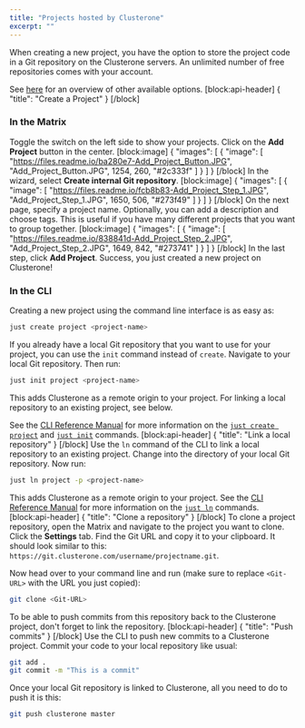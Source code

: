 ```yaml
---
title: "Projects hosted by Clusterone"
excerpt: ""
---
```

When creating a new project, you have the option to store the project code in a Git repository on the Clusterone servers. An unlimited number of free repositories comes with your account.

See [here](doc:code-on-clusterone) for an overview of other available options.
[block:api-header]
{
  "title": "Create a Project"
}
[/block]
### In the Matrix
Toggle the switch on the left side to show your projects. Click on the **Add Project** button in the center. 
[block:image]
{
  "images": [
    {
      "image": [
        "https://files.readme.io/ba280e7-Add_Project_Button.JPG",
        "Add_Project_Button.JPG",
        1254,
        260,
        "#2c333f"
      ]
    }
  ]
}
[/block]
In the wizard, select **Create internal Git repository**. 
[block:image]
{
  "images": [
    {
      "image": [
        "https://files.readme.io/fcb8b83-Add_Project_Step_1.JPG",
        "Add_Project_Step_1.JPG",
        1650,
        506,
        "#273f49"
      ]
    }
  ]
}
[/block]
On the next page, specify a project name. Optionally, you can add a description and choose tags. This is useful if you have many different projects that you want to group together.
[block:image]
{
  "images": [
    {
      "image": [
        "https://files.readme.io/838841d-Add_Project_Step_2.JPG",
        "Add_Project_Step_2.JPG",
        1649,
        842,
        "#273741"
      ]
    }
  ]
}
[/block]
In the last step, click **Add Project**. Success, you just created a new project on Clusterone!

### In the CLI

Creating a new project using the command line interface is as easy as:
``` bash
just create project <project-name>
```

If you already have a local Git repository that you want to use for your project, you can use the `init` command instead of `create`. Navigate to your local Git repository. Then run:
``` bash
just init project <project-name>
```
This adds Clusterone as a remote origin to your project. For linking a local repository to an existing project, see below.

See the [CLI Reference Manual](doc:just-cli-reference-manual) for more information on the [`just create project`](doc:just-create-project) and [`just init`](doc:just-init) commands.
[block:api-header]
{
  "title": "Link a local repository"
}
[/block]
Use the `ln` command of the CLI to link a local repository to an existing project. Change into the directory of your local Git repository. Now run:
``` bash
just ln project -p <project-name>
```
This adds Clusterone as a remote origin to your project.
See the [CLI Reference Manual](doc:just-cli-reference-manual) for more information on the [`just ln`](doc:just-ln) commands.
[block:api-header]
{
  "title": "Clone a repository"
}
[/block]
To clone a project repository, open the Matrix and navigate to the project you want to clone. Click the **Settings** tab. Find the Git URL and copy it to your clipboard. It should look similar to this: `https://git.clusterone.com/username/projectname.git`.

Now head over to your command line and run (make sure to replace `<Git-URL>` with the URL you just copied):
``` bash
git clone <Git-URL>
```

To be able to push commits from this repository back to the Clusterone project, don't forget to link the repository.
[block:api-header]
{
  "title": "Push commits"
}
[/block]
Use the CLI to push new commits to a Clusterone project. Commit your code to your local repository like usual:
``` bash
git add .
git commit -m "This is a commit"
```

Once your local Git repository is linked to Clusterone, all you need to do to push it is this:
``` bash
git push clusterone master
```
